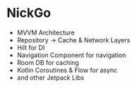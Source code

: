 # NickGo
- MVVM Architecture
- Repository -> Cache & Network Layers
- Hilt for DI
- Navigation Component for navigation
- Room DB for caching
- Kotlin Coroutines & Flow for async
- and other Jetpack Libs
